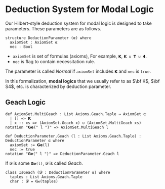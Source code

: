 # Deduction System for Modal Logic

Our Hilbert-style deduction system for modal logic is designed to take parameters.
These parameters are as follows.

```lean
structure DeductionParameter (α) where
  axiomSet : AxiomSet α
  nec : Bool
```

- `axiomSet` is set of formulas (axioms), For example, `𝗞`, `𝗞 ∪ 𝗧 ∪ 𝟰`.
- `nec` is flag to contain necessitation rule.

The parameter is called _Normal_ if `axiomSet` includes `𝗞` and `nec` is `true`.

In this formalization, **modal logics** that we usually refer to as $\bf K$, $\bf S4$, etc. is characterized by deduction parameter.

## Geach Logic

```lean
def AxiomSet.MultiGeach : List Axioms.Geach.Taple → AxiomSet α
  | [] => 𝗞
  | x :: xs => (AxiomSet.Geach x) ∪ (AxiomSet.MultiGeach xs)
notation "𝗚𝗲(" l ")" => AxiomSet.MultiGeach l

def DeductionParameter.Geach (l : List Axioms.Geach.Taple) : DeductionParameter α where
  axiomSet := 𝗚𝗲(l)
  nec := true
notation "𝐆𝐞(" l ")" => DeductionParameter.Geach l
```

If `𝓓` is some `𝐆𝐞(l)`, `𝓓` is called *Geach*.

```
class IsGeach (𝓓 : DeductionParameter α) where
  taples : List Axioms.Geach.Taple
  char : 𝓓 = 𝐆𝐞(taples)
```
